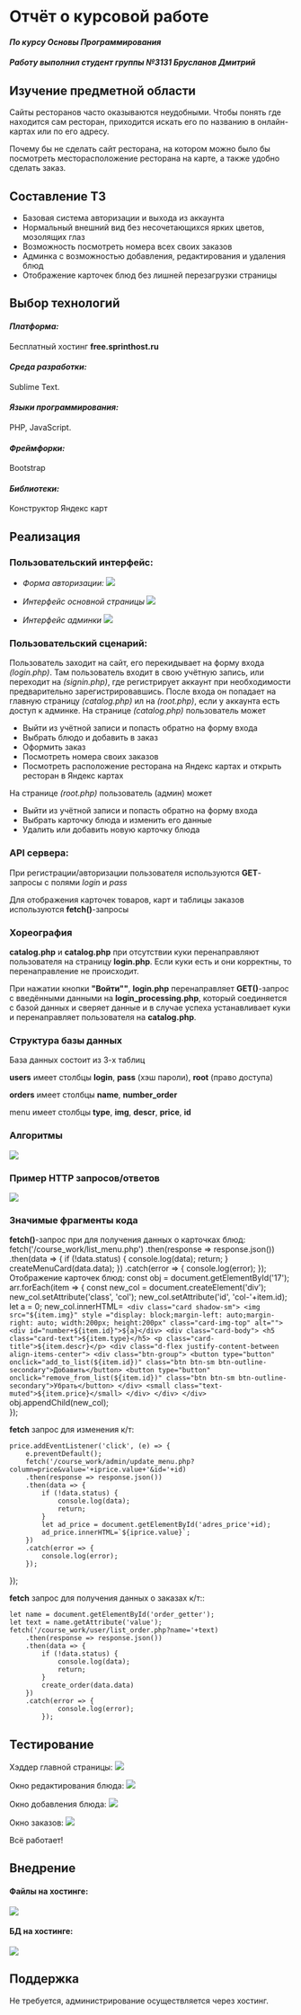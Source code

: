 # Отчёт о курсовой работе
#### *По курсу Основы Программирования*
#### *Работу выполнил студент группы №3131 Брусланов Дмитрий*


## Изучение предметной области

Сайты ресторанов часто оказываются неудобными.
Чтобы понять где находится сам ресторан, приходится искать его по названию в онлайн-картах или по его адресу.

Почему бы не сделать сайт ресторана, на котором можно было бы посмотреть месторасположение ресторана на карте, а также удобно сделать заказ.




## Составление ТЗ

- Базовая система авторизации и выхода из аккаунта
- Нормальный внешний вид без несочетающихся ярких цветов, мозолящих глаз
- Возможность посмотреть номера всех своих заказов
- Админка с возможностью добавления, редактирования и удаления блюд
- Отображение карточек блюд без лишней перезагрузки страницы


## Выбор технологий

#### *Платформа:*
Бесплатный хостинг **free.sprinthost.ru**

#### *Среда разработки:*
Sublime Text.

#### *Языки программирования:*
PHP, JavaScript.

#### *Фреймфорки:*
Bootstrap

#### *Библиотеки:*
Конструктор Яндекс карт

## Реализация

### Пользовательский интерфейс:
- *Форма авторизации:*
![](pics/rAgwQflgdXc.jpg)

- *Интерфейс основной страницы* 
![](pics/PyiyU2bN51I.jpg)

- *Интерфейс админки* 
![](pics/D9GGhRBXfj0.jpg)

### Пользовательский сценарий:

Пользователь заходит на сайт, его перекидывает на форму входа *(login.php)*. Там пользователь входит в свою учётную запись, или переходит на *(signin.php)*, где регистрирует аккаунт при необходимости предварительно зарегистрировавшись. После входа он попадает на главную страницу *(catalog.php)* ил на *(root.php)*, если у аккаунта есть доступ к админке.
На странице *(catalog.php)* пользователь может

- Выйти из учётной записи и попасть обратно на форму входа
- Выбрать блюдо и добавить в заказ
- Оформить заказ
- Посмотреть номера своих заказов
- Посмотреть расположение ресторана на Яндекс картах и открыть ресторан в Яндекс картах

На странице *(root.php)* пользователь (админ) может

- Выйти из учётной записи и попасть обратно на форму входа
- Выбрать карточку блюда и изменить его данные
- Удалить или добавить новую карточку блюда

### API сервера:

При регистрации/авторизации пользователя используются **GET**-запросы с полями *login* и *pass* 

Для отображения карточек товаров, карт и таблицы заказов используются  **fetch()**-запросы




### Хореография 

**catalog.php** и **catalog.php** при отсутствии куки перенаправляют пользователя на страницу **login.php**. Если куки есть и они корректны, то перенаправление не происходит.

При нажатии кнопки **"Войти""**, **login.php** перенаправляет **GET()**-запрос с введёнными данными на **login_processing.php**, который соединяется с базой данных и сверяет данные и в случае успеха устанавливает куки и перенаправляет пользователя на  **catalog.php**. 

### Структура базы данных

База данных состоит из 3-х таблиц

**users** имеет столбцы **login**, **pass** (хэш пароли), **root** (право доступа)


**orders** имеет столбцы **name**, **number_order**

menu имеет столбцы **type**, **img**, **descr**, **price**, **id**

### Алгоритмы

![](pics/30zxSoxtF-4.jpg)

### Пример HTTP запросов/ответов
![](pics/Q9EQvMDnWGs.jpg)
### Значимые фрагменты кода
**fetch()**-запрос при для получения данных о карточках блюд:
        fetch('/course_work/list_menu.php')
        .then(response => response.json())
        .then(data => {
            if (!data.status) {
                console.log(data);
                return;
            }
            createMenuCard(data.data);
        })
        .catch(error => {
            console.log(error);
        });
Отображение карточек блюд:
const obj = document.getElementById('17');
	arr.forEach(item => {
		const new_col = document.createElement('div');
		new_col.setAttribute('class', 'col');
		new_col.setAttribute('id', 'col-'+item.id);
		let a = 0;
		new_col.innerHTML=`
						<div class="card shadow-sm">
				            <img src="${item.img}" style ="display: block;margin-left: auto;margin-right: auto; width:200px; height:200px" class="card-img-top" alt="">
				            <div id="number+${item.id}">${a}</div>
				            <div class="card-body">
				              <h5 class="card-text">${item.type}</h5>
				              <p class="card-title">${item.descr}</p>
				              <div class="d-flex justify-content-between align-items-center">
				                <div class="btn-group">
				                  <button type="button" onclick="add_to_list(${item.id})" class="btn btn-sm btn-outline-secondary">Добавить</button>
				                  <button type="button" onclick="remove_from_list(${item.id})" class="btn btn-sm btn-outline-secondary">Убрать</button>
				                </div>
				                <small class="text-muted">${item.price}</small>
				              </div>
				            </div>
				          </div>`
				        obj.appendChild(new_col);            
	});

**fetch** запрос для изменения к/т:

    price.addEventListener('click', (e) => {
        e.preventDefault();
        fetch('/course_work/admin/update_menu.php?column=price&value='+iprice.value+'&id='+id)
        .then(response => response.json())
        .then(data => {
            if (!data.status) {
                console.log(data);
                return;
            }
            let ad_price = document.getElementById('adres_price'+id);
            ad_price.innerHTML=`${iprice.value}`;
        })
        .catch(error => {
            console.log(error);
        });

});

**fetch** запрос для получения данных о заказах к/т::

    let name = document.getElementById('order_getter');
	let text = name.getAttribute('value');
	fetch('/course_work/user/list_order.php?name='+text)
		.then(response => response.json())
		.then(data => {
			if (!data.status) {
                console.log(data);
                return;
            }
            create_order(data.data)
		})
		.catch(error => {
            	console.log(error);
        	});

## Тестирование



Хэддер главной страницы:
![](pics/q5cD_G4LRhc.jpg)

Окно редактирования блюда:
![](pics/22kWnEDfRWw.jpg)

Окно добавления блюда:
![](pics/gzLibQb3gDY.jpg)

Окно заказов:
![](pics/MgmNmI1Cwt4.jpg)

Всё работает!

## Внедрение

 #### Файлы на хостинге:                      
 ![](pics/NK3xqYJXnP4.jpg)
 
 #### БД на хостинге:                  
 ![](pics/ASAGmXcIsNk.jpg)
 
## Поддержка
Не требуется, администрирование осуществляется через хостинг.

